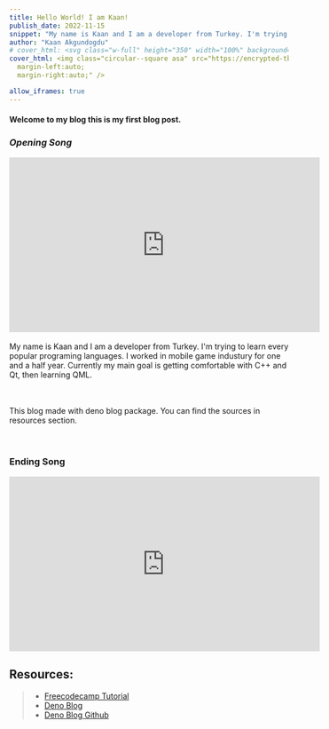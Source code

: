 ```yaml
---
title: Hello World! I am Kaan!
publish_date: 2022-11-15
snippet: "My name is Kaan and I am a developer from Turkey. I'm trying to learn every popular programing languages. "
author: "Kaan Akgundogdu"
# cover_html: <svg class="w-full" height="350" width="100%" background="black"><circle cx="50%" cy="170" r="150" stroke="white" stroke-width="10" fill="#7DE5ED" alpha="50%"/></svg>
cover_html: <img class="circular--square asa" src="https://encrypted-tbn0.gstatic.com/images?q=tbn:ANd9GcTzMBRebKAFM4Jr5pPUlXyysqp_CUXdIB0BXg&usqp=CAU" style="border-radius:20%; display:block;
  margin-left:auto;
  margin-right:auto;" />

allow_iframes: true
---
```

#### Welcome to my blog this is my first blog post.
### *Opening Song*
<iframe width="560" height="315" src="https://www.youtube-nocookie.com/embed/Z3O7y451npQ" title="YouTube video player" frameborder="0" allow="accelerometer; autoplay; clipboard-write; encrypted-media; gyroscope; picture-in-picture" allowfullscreen></iframe>
<br>
<br>
My name is Kaan and I am a developer from Turkey. I'm trying to learn every popular programing languages. I worked in mobile game industury for one and a half year. Currently my main goal is getting comfortable with C++ and Qt, then learning QML.
<br>
<br>
<br>

This blog made with deno blog package. You can find the sources in resources section. 
<br>
<br>
<br>

### **Ending Song**
<iframe width="560" height="315" src="https://www.youtube-nocookie.com/embed/fLxQtcrzTlA" title="YouTube video player" frameborder="0" allow="accelerometer; autoplay; clipboard-write; encrypted-media; gyroscope; picture-in-picture" allowfullscreen></iframe>


## Resources:
>- [Freecodecamp Tutorial](https://www.freecodecamp.org/news/how-to-create-a-blog-with-deno/)
>- [Deno Blog](https://deno.land/x/blog@0.5.0)
>- [Deno Blog Github](https://github.com/denoland/deno_blog)





<!-- 
```javascript
console.log("hello world")
``` -->
